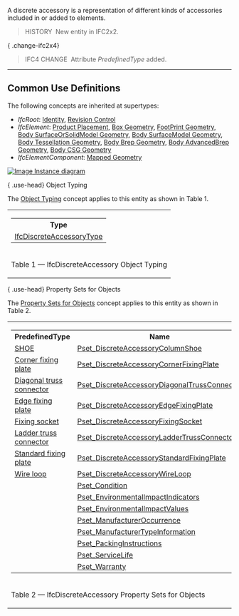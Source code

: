 A discrete accessory is a representation of different kinds of accessories included in or added to elements.

> HISTORY&nbsp; New entity in IFC2x2.

{ .change-ifc2x4}
> IFC4 CHANGE&nbsp; Attribute _PredefinedType_ added.

___
## Common Use Definitions
The following concepts are inherited at supertypes:

* _IfcRoot_: [Identity](../../templates/identity.htm), [Revision Control](../../templates/revision-control.htm)
* _IfcElement_: [Product Placement](../../templates/product-placement.htm), [Box Geometry](../../templates/box-geometry.htm), [FootPrint Geometry](../../templates/footprint-geometry.htm), [Body SurfaceOrSolidModel Geometry](../../templates/body-surfaceorsolidmodel-geometry.htm), [Body SurfaceModel Geometry](../../templates/body-surfacemodel-geometry.htm), [Body Tessellation Geometry](../../templates/body-tessellation-geometry.htm), [Body Brep Geometry](../../templates/body-brep-geometry.htm), [Body AdvancedBrep Geometry](../../templates/body-advancedbrep-geometry.htm), [Body CSG Geometry](../../templates/body-csg-geometry.htm)
* _IfcElementComponent_: [Mapped Geometry](../../templates/mapped-geometry.htm)

[![Image](../../../img/diagram.png)&nbsp;Instance diagram](../../../annex/annex-d/common-use-definitions/ifcdiscreteaccessory.htm)

{ .use-head}
Object Typing

The [Object Typing](../../templates/object-typing.htm) concept applies to this entity as shown in Table 1.

<table>
<tr><td>
<table class="gridtable">
<tr><th><b>Type</b></th></tr>
<tr><td><a href="../../ifcsharedcomponentelements/lexical/ifcdiscreteaccessorytype.htm">IfcDiscreteAccessoryType</a></td></tr>
</table>
</td></tr>
<tr><td><p class="table">Table 1 &mdash; IfcDiscreteAccessory Object Typing</p></td></tr></table>

  
  
{ .use-head}
Property Sets for Objects

The [Property Sets for Objects](../../templates/property-sets-for-objects.htm) concept applies to this entity as shown in Table 2.

<table>
<tr><td>
<table class="gridtable">
<tr><th><b>PredefinedType</b></th><th><b>Name</b></th></tr>
<tr><td><a href="../../ifcsharedcomponentelements/lexical/ifcdiscreteaccessorytypeenum.htm">SHOE</a></td><td><a href="../../psd/ifcsharedcomponentelements/Pset_DiscreteAccessoryColumnShoe.xml">Pset_DiscreteAccessoryColumnShoe</a></td></tr>
<tr><td><a href="../../ifcsharedcomponentelements/lexical/ifcdiscreteaccessorytypeenum.htm">Corner fixing plate</a></td><td><a href="../../psd/ifcsharedcomponentelements/Pset_DiscreteAccessoryCornerFixingPlate.xml">Pset_DiscreteAccessoryCornerFixingPlate</a></td></tr>
<tr><td><a href="../../ifcsharedcomponentelements/lexical/ifcdiscreteaccessorytypeenum.htm">Diagonal truss connector</a></td><td><a href="../../psd/ifcsharedcomponentelements/Pset_DiscreteAccessoryDiagonalTrussConnector.xml">Pset_DiscreteAccessoryDiagonalTrussConnector</a></td></tr>
<tr><td><a href="../../ifcsharedcomponentelements/lexical/ifcdiscreteaccessorytypeenum.htm">Edge fixing plate</a></td><td><a href="../../psd/ifcsharedcomponentelements/Pset_DiscreteAccessoryEdgeFixingPlate.xml">Pset_DiscreteAccessoryEdgeFixingPlate</a></td></tr>
<tr><td><a href="../../ifcsharedcomponentelements/lexical/ifcdiscreteaccessorytypeenum.htm">Fixing socket</a></td><td><a href="../../psd/ifcsharedcomponentelements/Pset_DiscreteAccessoryFixingSocket.xml">Pset_DiscreteAccessoryFixingSocket</a></td></tr>
<tr><td><a href="../../ifcsharedcomponentelements/lexical/ifcdiscreteaccessorytypeenum.htm">Ladder truss connector</a></td><td><a href="../../psd/ifcsharedcomponentelements/Pset_DiscreteAccessoryLadderTrussConnector.xml">Pset_DiscreteAccessoryLadderTrussConnector</a></td></tr>
<tr><td><a href="../../ifcsharedcomponentelements/lexical/ifcdiscreteaccessorytypeenum.htm">Standard fixing plate</a></td><td><a href="../../psd/ifcsharedcomponentelements/Pset_DiscreteAccessoryStandardFixingPlate.xml">Pset_DiscreteAccessoryStandardFixingPlate</a></td></tr>
<tr><td><a href="../../ifcsharedcomponentelements/lexical/ifcdiscreteaccessorytypeenum.htm">Wire loop</a></td><td><a href="../../psd/ifcsharedcomponentelements/Pset_DiscreteAccessoryWireLoop.xml">Pset_DiscreteAccessoryWireLoop</a></td></tr>
<tr><td>&nbsp;</td><td><a href="../../psd/ifcsharedfacilitieselements/Pset_Condition.xml">Pset_Condition</a></td></tr>
<tr><td>&nbsp;</td><td><a href="../../psd/ifcproductextension/Pset_EnvironmentalImpactIndicators.xml">Pset_EnvironmentalImpactIndicators</a></td></tr>
<tr><td>&nbsp;</td><td><a href="../../psd/ifcproductextension/Pset_EnvironmentalImpactValues.xml">Pset_EnvironmentalImpactValues</a></td></tr>
<tr><td>&nbsp;</td><td><a href="../../psd/ifcsharedfacilitieselements/Pset_ManufacturerOccurrence.xml">Pset_ManufacturerOccurrence</a></td></tr>
<tr><td>&nbsp;</td><td><a href="../../psd/ifcsharedfacilitieselements/Pset_ManufacturerTypeInformation.xml">Pset_ManufacturerTypeInformation</a></td></tr>
<tr><td>&nbsp;</td><td><a href="../../psd/ifcsharedmgmtelements/Pset_PackingInstructions.xml">Pset_PackingInstructions</a></td></tr>
<tr><td>&nbsp;</td><td><a href="../../psd/ifcsharedfacilitieselements/Pset_ServiceLife.xml">Pset_ServiceLife</a></td></tr>
<tr><td>&nbsp;</td><td><a href="../../psd/ifcsharedfacilitieselements/Pset_Warranty.xml">Pset_Warranty</a></td></tr>
</table>
</td></tr>
<tr><td><p class="table">Table 2 &mdash; IfcDiscreteAccessory Property Sets for Objects</p></td></tr></table>